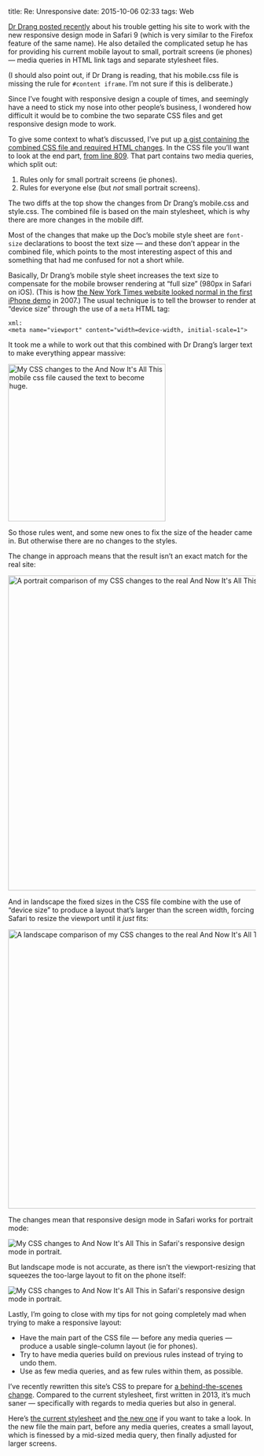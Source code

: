 title: Re: Unresponsive
date: 2015-10-06 02:33
tags: Web

[Dr Drang posted recently][drang] about his trouble getting his site to work with the new responsive design mode in Safari 9 (which is very similar to the Firefox feature of the same name). He also detailed the complicated setup he has for providing his current mobile layout to small, portrait screens (ie phones) — media queries in HTML link tags and separate stylesheet files.

[drang]: http://leancrew.com/all-this/2015/10/unresponsive/

(I should also point out, if Dr Drang is reading, that his mobile.css file is missing the rule for `#content iframe`. I’m not sure if this is deliberate.)

Since I’ve fought with responsive design a couple of times, and seemingly have a need to stick my nose into other people’s business, I wondered how difficult it would be to combine the two separate CSS files and get responsive design mode to work.

To give some context to what’s discussed, I’ve put up [a gist containing the combined CSS file and required HTML changes][gist]. In the CSS file you’ll want to look at the end part, [from line 809][l809]. That part contains two media queries, which split out:

1. Rules only for small portrait screens (ie phones).
2. Rules for everyone else (but *not* small portrait screens).

[gist]: https://gist.github.com/robjwells/d1c38b72ddc292ac42e1
[l809]: https://gist.github.com/robjwells/d1c38b72ddc292ac42e1#file-drang-combined-css-L809

The two diffs at the top show the changes from Dr Drang’s mobile.css and style.css. The combined file is based on the main stylesheet, which is why there are more changes in the mobile diff.

Most of the changes that make up the Doc’s mobile style sheet are `font-size` declarations to boost the text size — and these don’t appear in the combined file, which points to the most interesting aspect of this and something that had me confused for not a short while.

Basically, Dr Drang’s mobile style sheet increases the text size to compensate for the mobile browser rendering at “full size” (980px in Safari on iOS). (This is how [the New York Times website looked normal in the first iPhone demo][nyt-demo] in 2007.) The usual technique is to tell the browser to render at “device size” through the use of a `meta` HTML tag:

    xml:
    <meta name="viewport" content="width=device-width, initial-scale=1">

[nyt-demo]: https://youtu.be/vN4U5FqrOdQ?t=2515

It took me a while to work out that this combined with Dr Drang’s larger text to make everything appear massive:

<p>
    <img
        alt="My CSS changes to the And Now It's All This mobile css file caused the text to become huge."
        src="/images/2015-10-06_massive.png"
        width="320">
</p>

So those rules went, and some new ones to fix the size of the header came in. But otherwise there are no changes to the styles.

The change in approach means that the result isn’t an exact match for the real site:

<p class="pic">
    <img
        alt="A portrait comparison of my CSS changes to the real And Now It's All This site."
        src="/images/2015-10-06_portrait-comparison.png"
        width="641">
</p>

And in landscape the fixed sizes in the CSS file combine with the use of “device size” to produce a layout that’s larger than the screen width, forcing Safari to resize the viewport until it *just* fits:

<p class="pic">
    <img
        alt="A landscape comparison of my CSS changes to the real And Now It's All This site."
        src="/images/2015-10-06_landscape-comparison.png"
        width="568">
</p>

The changes mean that responsive design mode in Safari works for portrait mode:

<p class="pic">
    <img
        alt="My CSS changes to And Now It's All This in Safari's responsive design mode in portrait."
        src="/images/2015-10-06_portrait-rdm.png">
</p>

But landscape mode is not accurate, as there isn’t the viewport-resizing that squeezes the too-large layout to fit on the phone itself:

<p class="pic">
    <img
        alt="My CSS changes to And Now It's All This in Safari's responsive design mode in portrait."
        src="/images/2015-10-06_landscape-rdm.png">
</p>

Lastly, I’m going to close with my tips for not going completely mad when trying to make a responsive layout:

* Have the main part of the CSS file — before any media queries — produce a usable single-column layout (ie for phones).
* Try to have media queries build on previous rules instead of trying to undo them.
* Use as few media queries, and as few rules within them, as possible.

I’ve recently rewritten this site’s CSS to prepare for [a behind-the-scenes change][majestic]. Compared to the current stylesheet, first written in 2013, it’s much saner — specifically with regards to media queries but also in general.

Here’s [the current stylesheet][current-css] and [the new one][new-css] if you want to take a look. In the new file the main part, before any media queries, creates a small layout, which is finessed by a mid-sized media query, then finally adjusted for larger screens.

[majestic]: https://bitbucket.org/robjwells/majestic/
[current-css]: https://gist.github.com/robjwells/9026d9da9c19c5f24ad7
[new-css]: https://bitbucket.org/robjwells/primaryunit-2015/src/572cbd62d4e5c54804a608398a39aeac3777a88e/css/styles.css

